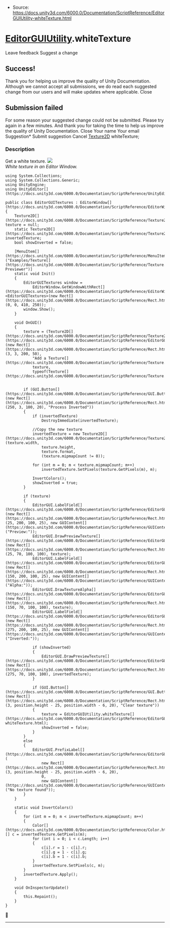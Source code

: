 * Source: https://docs.unity3d.com/6000.0/Documentation/ScriptReference/EditorGUIUtility-whiteTexture.html

#  [EditorGUIUtility](https://docs.unity3d.com/6000.0/Documentation/ScriptReference/EditorGUIUtility.html).whiteTexture
Leave feedback
Suggest a change
## Success!
Thank you for helping us improve the quality of Unity Documentation. Although we cannot accept all submissions, we do read each suggested change from our users and will make updates where applicable.
Close
## Submission failed
For some reason your suggested change could not be submitted. Please <a>try again</a> in a few minutes. And thank you for taking the time to help us improve the quality of Unity Documentation.
Close
Your name Your email Suggestion* Submit suggestion
Cancel
[Texture2D](https://docs.unity3d.com/6000.0/Documentation/ScriptReference/Texture2D.html) whiteTexture; 
### Description
Get a white texture.
![](https://docs.unity3d.com/6000.0/Documentation/StaticFiles/ScriptRefImages/EditorGUIUtilityWhiteTexture.png)   
_White texture in an Editor Window._
```
using System.Collections;
using System.Collections.Generic;
using UnityEngine;
using UnityEditor[](https://docs.unity3d.com/6000.0/Documentation/ScriptReference/UnityEditor.html);  
  
public class EditorGUITextures : EditorWindow[](https://docs.unity3d.com/6000.0/Documentation/ScriptReference/EditorWindow.html)
{
    Texture2D[](https://docs.unity3d.com/6000.0/Documentation/ScriptReference/Texture2D.html) texture = null;
    static Texture2D[](https://docs.unity3d.com/6000.0/Documentation/ScriptReference/Texture2D.html) invertedTexture;
    bool showInverted = false;  
  
    [MenuItem[](https://docs.unity3d.com/6000.0/Documentation/ScriptReference/MenuItem.html)("Examples/Texture[](https://docs.unity3d.com/6000.0/Documentation/ScriptReference/Texture.html) Previewer")]
    static void Init()
    {
        EditorGUITextures window =
            EditorWindow.GetWindowWithRect[](https://docs.unity3d.com/6000.0/Documentation/ScriptReference/EditorWindow.GetWindowWithRect.html)<EditorGUITextures>(new Rect[](https://docs.unity3d.com/6000.0/Documentation/ScriptReference/Rect.html)(0, 0, 410, 250));
        window.Show();
    }  
  
    void OnGUI()
    {
        texture = (Texture2D[](https://docs.unity3d.com/6000.0/Documentation/ScriptReference/Texture2D.html))EditorGUI.ObjectField[](https://docs.unity3d.com/6000.0/Documentation/ScriptReference/EditorGUI.ObjectField.html)(new Rect[](https://docs.unity3d.com/6000.0/Documentation/ScriptReference/Rect.html)(3, 3, 200, 50),
            "Add a Texture[](https://docs.unity3d.com/6000.0/Documentation/ScriptReference/Texture.html):",
            texture,
            typeof(Texture[](https://docs.unity3d.com/6000.0/Documentation/ScriptReference/Texture.html)));  
  

        if (GUI.Button[](https://docs.unity3d.com/6000.0/Documentation/ScriptReference/GUI.Button.html)(new Rect[](https://docs.unity3d.com/6000.0/Documentation/ScriptReference/Rect.html)(250, 3, 100, 20), "Process Inverted"))
        {
            if (invertedTexture)
                DestroyImmediate(invertedTexture);  
  
            //Copy the new texture
            invertedTexture = new Texture2D[](https://docs.unity3d.com/6000.0/Documentation/ScriptReference/Texture2D.html)(texture.width,
                texture.height,
                texture.format,
                (texture.mipmapCount != 0));  
  
            for (int m = 0; m < texture.mipmapCount; m++)
                invertedTexture.SetPixels(texture.GetPixels(m), m);  
  
            InvertColors();
            showInverted = true;
        }  
  
        if (texture)
        {
            EditorGUI.LabelField[](https://docs.unity3d.com/6000.0/Documentation/ScriptReference/EditorGUI.LabelField.html)(new Rect[](https://docs.unity3d.com/6000.0/Documentation/ScriptReference/Rect.html)(25, 200, 100, 25), new GUIContent[](https://docs.unity3d.com/6000.0/Documentation/ScriptReference/GUIContent.html)("Preview:"));
            EditorGUI.DrawPreviewTexture[](https://docs.unity3d.com/6000.0/Documentation/ScriptReference/EditorGUI.DrawPreviewTexture.html)(new Rect[](https://docs.unity3d.com/6000.0/Documentation/ScriptReference/Rect.html)(25, 70, 100, 100), texture);
            EditorGUI.LabelField[](https://docs.unity3d.com/6000.0/Documentation/ScriptReference/EditorGUI.LabelField.html)(new Rect[](https://docs.unity3d.com/6000.0/Documentation/ScriptReference/Rect.html)(150, 200, 100, 25), new GUIContent[](https://docs.unity3d.com/6000.0/Documentation/ScriptReference/GUIContent.html)("Alpha:"));
            EditorGUI.DrawTextureAlpha[](https://docs.unity3d.com/6000.0/Documentation/ScriptReference/EditorGUI.DrawTextureAlpha.html)(new Rect[](https://docs.unity3d.com/6000.0/Documentation/ScriptReference/Rect.html)(150, 70, 100, 100), texture);
            EditorGUI.LabelField[](https://docs.unity3d.com/6000.0/Documentation/ScriptReference/EditorGUI.LabelField.html)(new Rect[](https://docs.unity3d.com/6000.0/Documentation/ScriptReference/Rect.html)(275, 200, 100, 25), new GUIContent[](https://docs.unity3d.com/6000.0/Documentation/ScriptReference/GUIContent.html)("Inverted:"));  
  
            if (showInverted)
            {
                EditorGUI.DrawPreviewTexture[](https://docs.unity3d.com/6000.0/Documentation/ScriptReference/EditorGUI.DrawPreviewTexture.html)(new Rect[](https://docs.unity3d.com/6000.0/Documentation/ScriptReference/Rect.html)(275, 70, 100, 100), invertedTexture);
            }  
  
            if (GUI.Button[](https://docs.unity3d.com/6000.0/Documentation/ScriptReference/GUI.Button.html)(new Rect[](https://docs.unity3d.com/6000.0/Documentation/ScriptReference/Rect.html)(3, position.height - 25, position.width - 6, 20), "Clear texture"))
            {
                texture = EditorGUIUtility.whiteTexture[](https://docs.unity3d.com/6000.0/Documentation/ScriptReference/EditorGUIUtility-whiteTexture.html);
                showInverted = false;
            }
        }
        else
        {
            EditorGUI.PrefixLabel[](https://docs.unity3d.com/6000.0/Documentation/ScriptReference/EditorGUI.PrefixLabel.html)(
                new Rect[](https://docs.unity3d.com/6000.0/Documentation/ScriptReference/Rect.html)(3, position.height - 25, position.width - 6, 20),
                0,
                new GUIContent[](https://docs.unity3d.com/6000.0/Documentation/ScriptReference/GUIContent.html)("No texture found"));
        }
    }  
  
    static void InvertColors()
    {
        for (int m = 0; m < invertedTexture.mipmapCount; m++)
        {
            Color[](https://docs.unity3d.com/6000.0/Documentation/ScriptReference/Color.html)[] c = invertedTexture.GetPixels(m);
            for (int i = 0; i < c.Length; i++)
            {
                c[i].r = 1 - c[i].r;
                c[i].g = 1 - c[i].g;
                c[i].b = 1 - c[i].b;
            }
            invertedTexture.SetPixels(c, m);
        }
        invertedTexture.Apply();
    }  
  
    void OnInspectorUpdate()
    {
        this.Repaint();
    }
}

```

* * *
